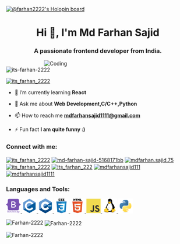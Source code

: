 [![@farhan2222's Holopin board](https://holopin.me/farhan2222)](https://holopin.io/@farhan2222)

<h1 align="center">Hi 👋, I'm Md Farhan Sajid</h1>
<h3 align="center">A passionate frontend developer from India.</h3>
<img align="right" alt="Coding" width="400" src="https://cdn.dribbble.com/users/1162077/screenshots/3848914/programmer.gif">

<p align="left"> <img src="https://komarev.com/ghpvc/?username=its-farhan-2222&label=Profile%20views&color=0e75b6&style=flat" alt="its-farhan-2222" /> </p>

<p align="left"> <a href="https://twitter.com/its_farhan_2222" target="blank"><img src="https://img.shields.io/twitter/follow/its_farhan_2222?logo=twitter&style=for-the-badge" alt="its_farhan_2222" /></a> </p>

- 🌱 I’m currently learning **React**

- 💬 Ask me about **Web Development,C/C++,Python**

- 📫 How to reach me **mdfarhansajid1111@gmail.com**

- ⚡ Fun fact **I am quite funny :)**

<h3 align="left">Connect with me:</h3>
<p align="left">
<a href="https://twitter.com/its_farhan_2222" target="blank"><img align="center" src="https://raw.githubusercontent.com/rahuldkjain/github-profile-readme-generator/master/src/images/icons/Social/twitter.svg" alt="its_farhan_2222" height="30" width="40" /></a>
<a href="https://linkedin.com/in/md-farhan-sajid-5168171bb" target="blank"><img align="center" src="https://raw.githubusercontent.com/rahuldkjain/github-profile-readme-generator/master/src/images/icons/Social/linked-in-alt.svg" alt="md-farhan-sajid-5168171bb" height="30" width="40" /></a>
<a href="https://fb.com/mdfarhan.sajid.75" target="blank"><img align="center" src="https://raw.githubusercontent.com/rahuldkjain/github-profile-readme-generator/master/src/images/icons/Social/facebook.svg" alt="mdfarhan.sajid.75" height="30" width="40" /></a>
<a href="https://instagram.com/its_farhan_2222" target="blank"><img align="center" src="https://raw.githubusercontent.com/rahuldkjain/github-profile-readme-generator/master/src/images/icons/Social/instagram.svg" alt="its_farhan_2222" height="30" width="40" /></a>
<a href="https://www.codechef.com/users/its_farhan_222" target="blank"><img align="center" src="https://cdn.jsdelivr.net/npm/simple-icons@3.1.0/icons/codechef.svg" alt="its_farhan_222" height="30" width="40" /></a>
<a href="https://www.hackerrank.com/mdfarhansajid111" target="blank"><img align="center" src="https://raw.githubusercontent.com/rahuldkjain/github-profile-readme-generator/master/src/images/icons/Social/hackerrank.svg" alt="mdfarhansajid111" height="30" width="40" /></a>
<a href="https://auth.geeksforgeeks.org/user/mdfarhansajid1111" target="blank"><img align="center" src="https://raw.githubusercontent.com/rahuldkjain/github-profile-readme-generator/master/src/images/icons/Social/geeks-for-geeks.svg" alt="mdfarhansajid1111" height="30" width="40" /></a>
</p>

<h3 align="left">Languages and Tools:</h3>
<p align="left"> <a href="https://getbootstrap.com" target="_blank" rel="noreferrer"> <img src="https://raw.githubusercontent.com/devicons/devicon/master/icons/bootstrap/bootstrap-plain-wordmark.svg" alt="bootstrap" width="40" height="40"/> </a> <a href="https://www.cprogramming.com/" target="_blank" rel="noreferrer"> <img src="https://raw.githubusercontent.com/devicons/devicon/master/icons/c/c-original.svg" alt="c" width="40" height="40"/> </a> <a href="https://www.w3schools.com/cpp/" target="_blank" rel="noreferrer"> <img src="https://raw.githubusercontent.com/devicons/devicon/master/icons/cplusplus/cplusplus-original.svg" alt="cplusplus" width="40" height="40"/> </a> <a href="https://www.w3schools.com/css/" target="_blank" rel="noreferrer"> <img src="https://raw.githubusercontent.com/devicons/devicon/master/icons/css3/css3-original-wordmark.svg" alt="css3" width="40" height="40"/> </a> <a href="https://www.w3.org/html/" target="_blank" rel="noreferrer"> <img src="https://raw.githubusercontent.com/devicons/devicon/master/icons/html5/html5-original-wordmark.svg" alt="html5" width="40" height="40"/> </a> <a href="https://developer.mozilla.org/en-US/docs/Web/JavaScript" target="_blank" rel="noreferrer"> <img src="https://raw.githubusercontent.com/devicons/devicon/master/icons/javascript/javascript-original.svg" alt="javascript" width="40" height="40"/> </a> <a href="https://www.linux.org/" target="_blank" rel="noreferrer"> <img src="https://raw.githubusercontent.com/devicons/devicon/master/icons/linux/linux-original.svg" alt="linux" width="40" height="40"/> </a> <a href="https://www.python.org" target="_blank" rel="noreferrer"> <img src="https://raw.githubusercontent.com/devicons/devicon/master/icons/python/python-original.svg" alt="python" width="40" height="40"/> </a> </p>

<p><img align="left" src="https://github-readme-stats.vercel.app/api/top-langs?username=Farhan-2222&show_icons=true&locale=en&layout=compact" alt="Farhan-2222" /></p>

<p>&nbsp;<img align="center" src="https://github-readme-stats.vercel.app/api?username=Farhan-2222&show_icons=true&locale=en" alt="Farhan-2222" /></p>

<p><img align="center" src="https://github-readme-streak-stats.herokuapp.com/?user=Farhan-2222&" alt="Farhan-2222" /></p>
